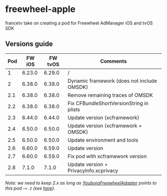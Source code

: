 # freewheel-apple

francetv take on creating a pod for Freewheel AdManager iOS and tvOS SDK

## Versions guide

| Pod | FW iOS | FW tvOS | Comments                                   |
| --- | ------ | ------- | ------------------------------------------ |
| 1   | 6.23.0 | 6.29.0  | /                                          |
| 2   | 6.38.0 | 6.38.0  | Dynamic framework (does not include OMSDK) |
| 2.1 | 6.38.0 | 6.38.0  | Remove remaining traces of OMSDK           |
| 2.2 | 6.38.0 | 6.38.0  | Fix CFBundleShortVersionString in plists   |
| 2.3 | 6.44.0 | 6.44.0  | Update version (xcframework)               |
| 2.4 | 6.50.0 | 6.50.0  | Update version (xcframework + OMSDK)       |
| 2.5 | 6.50.0 | 6.50.0  | Update environment and tools               |
| 2.6 | 6.60.0 | 6.59.0  | Update version                             |
| 2.7 | 6.60.0 | 6.59.0  | Fix pod with xcframework version           |
| 2.8 | 7.1.0  | 7.1.0   | Update version + PrivacyInfo.xcprivacy     |

_Note: we need to keep 2.x as long as [YouboraFreewheelAdapter](https://bitbucket.org/npaw/freewheel-adapter-ios) points to this pod `~> 2` (see [here](https://bitbucket.org/npaw/freewheel-adapter-ios/src/696bada67ca50924509670cf9d5e27fcc02a114b/YouboraFreewheelAdapter.podspec#lines-39))._
